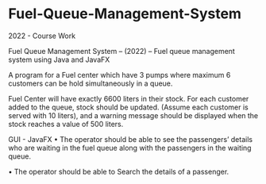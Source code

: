 # Fuel-Queue-Management-System
2022 - Course Work

Fuel Queue Management System – (2022) – Fuel queue management system using Java and JavaFX

A program for a Fuel center which have 3 pumps where maximum 6 customers can be hold simultaneously in a queue.

Fuel Center will have exactly 6600 liters in their stock. For each customer added to the queue, stock should be updated. (Assume each customer is served with 10 liters), and a warning message should be displayed when the stock reaches a value of 500 liters.

GUI - JavaFX • The operator should be able to see the passengers’ details who are waiting in the fuel queue along with the passengers in the waiting queue.

• The operator should be able to Search the details of a passenger.

